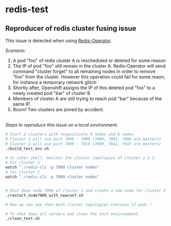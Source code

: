 # redis-test
## Reproducer of redis cluster fusing issue

This issue is detected when using [Redis-Operator](https://github.com/AmadeusITGroup/Redis-Operator). 

*Scenario:*
1. A pod "foo" of redis cluster A is rescheduled or deleted for some reason 
2. The IP of pod "foo" still remain in the cluster A. Redis-Operator will send command "cluster forget" to all remaining nodes in order to remove "foo" from the cluster. However this operation could fail for some reaon, for instance a temporary network glitch 
3. Shortly after, Openshift assigns the IP of this deleted pod "foo" to a newly created pod "bar" of cluster B 
4. Members of cluster A are still trying to reach pod "bar" because of the same IP.
5. Boom! Two clusters are joined by accident.  
  
\
*Steps to reproduce this issue on a local environment:*

```sh
# Start 2 clusters with respectively 9 nodes and 8 nodes
# Cluster 1 will use port 7000 - 7008 (7000, 7003, 7006 are masters)
# Cluster 2 will use port 7009 - 7016 (7009, 7012, 7015 are masters)
./build_test_env.sh

# In other shell, monitor the cluster topologies of cluster 1 & 2
# For cluster 1
watch "./redis-cli -p 7000 cluster nodes"
# For cluster 2
watch "./redis-cli -p 7009 cluster nodes"


# Shut down node 7008 of cluster 1 and create a new node for cluster 2 using the same port
./restart_node7008_with_newconf.sh

# Now we can see that both cluster topologies contains 17 pods !

# To shut down all servers and clean the test environement
./clean_test.sh

